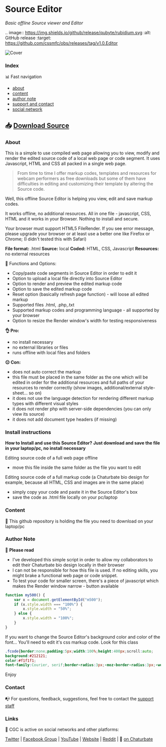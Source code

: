# Source Editor 
*Basic offline Source viewer and Editor*


.. image:: https://img.shields.io/github/release/qubyte/rubidium.svg   :alt: GitHub release   :target: https://github.com/cssmfc/obs/releases/tag/v1.0.Editor



![Cover](https://raw.githubusercontent.com/cssmfc/obs/master/source_editor_tool/cgc_cover_source_editor.jpg)


### Index

:bar_chart: Fast navigation

* [about](README.md#about)
* [content](README.md#content)
* [author note](README.md#author-note)
* [support and contact](README.md#contact)
* [social network](README.md#links)

## :inbox_tray: [Download Source](https://github.com/cssmfc/obs/releases/tag/v1.0.Editor)

### About
This is a simple to use compiled web page allowing you to view, modify and render the edited source code of a local web page or code segment.
It uses Javascript, HTML and CSS all packed in a single web page.

> From time to time I offer markup codes, templates and resources for webcam performers as free downloads but some of them have  difficulties in editing and customizing their template by altering the Source code.

Well, this offline Source Editor is helping you view, edit and save markup codes.

It works offline, no additional resources. All in one file - javascript, CSS, HTML and it works in your Browser. Nothing to install and secure.

Your browser must support HTML5 FileRender. If you see error message, please upgrade your browser or at least use a better one like Firefox or Chrome; 
(I didn't tested this with Safari)
 

**File format:** .html
**Source:** local
**Coded:** HTML, CSS, Javascript
**Resources:** no external resources


:wrench: Functions and Options:
- Copy/paste code segments in Source Editor in order to edit it
- Option to upload a local file directly into Source Editor
- Option to render and preview the edited markup code
- Option to save the edited markup code 
- Reset option (basically refresh page function) - will loose all edited markup
- Supported files .html, .php,.txt
- Supported markup codes and programming language - all supported by your browser
- Option to resize the Render window's width for testing responsiveness  

**:ok_hand: Pro:**
- no install necessary
- no external libraries or files
- runs offline with local files and folders


**:neutral_face: Con:**
- does not auto correct the markup
- this file must be placed in the same folder as the one which will be edited in order for the additional resources and full paths of your resources to render correctly (show images, additional/external style-sheet... so on)
- it does not use the language detection for rendering different markup types with different visual styles
- it does not render php with server-side dependencies (you can only view its source)
- it does not add document type headers (if missing)

### Install instructions
**How to Install and use this Source Editor?**
**Just download and save the file in your laptop/pc, no install necessary**

Editing source code of a full web page offline
- move this file inside the same folder as the file you want to edit

Editing source code of a full markup code (a Chaturbate bio design for example, because all HTML, CSS and images are in the same place)
- simply copy your code and paste it in the Source Editor's box
- save the code as .html file locally on your pc/laptop 



### Content

:open_file_folder: This github repository is holding the file you need to download on your laptop/pc


### Author Note

:memo: **Please read**
* I've developed this simple script in order to allow my collaborators to edit their Chaturbate bio design locally in their browser
* I can not be responsible for how this file is used. If no editing skills, you might brake a functional web page or code snippet.
* To test your code for smaller screen, there's a piece of javascript which makes the Render window narrow - button available 

```javascript
function my500() {
    var x = document.getElementById("m500");
	if (x.style.width === "100%") {
        x.style.width = "50%";
    } else {
        x.style.width = "100%";
    }
}
```

If you want to change the Source Editor's background color and color of the font... You'll need to edit it's css markup code. Look for this class

```css
.fcode{border:none;padding:5px;width:100%;height:400px;scroll:auto;
background:#212121;
color:#f1f1f1;
font-family:Courier, serif;border-radius:3px;-moz-border-radius:3px;-webkit-border-radius:3px;}
```
Enjoy


### Contact

:mailbox_with_no_mail: For questions, feedback, suggestions, feel free to contact the [support staff](https://camgirl.cloud/contact/) 


### Links 

:link: CGC is active on social networks and other platforms:

[Twitter](https://www.twitter.com/CSSMFC) | [Facebook Group](https://www.facebook.com/groups/xniteproductions/) | [YouTube](https://www.youtube.com/channel/UCbJQMNUNpK1Pt-uGyOq7iQw) | [Website](https://camgirl.cloud/) | [Reddit](https://www.reddit.com/r/CamgirlLiveEditor/) | :underage: [on Chaturbate](https://chaturbate.com/redglove/)
